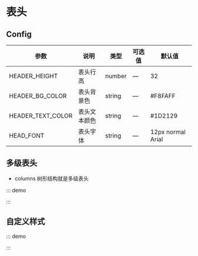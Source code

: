 # 表头

## Config

| 参数              | 说明         | 类型   | 可选值 | 默认值            |
| ----------------- | ------------ | ------ | ------ | ----------------- |
| HEADER_HEIGHT     | 表头行高     | number | —      | 32                |
| HEADER_BG_COLOR   | 表头背景色   | string | —      | #F8FAFF           |
| HEADER_TEXT_COLOR | 表头文本颜色 | string | —      | #1D2129           |
| HEAD_FONT         | 表头字体     | string | —      | 12px normal Arial |

## 多级表头

-   columns 树形结构就是多级表头

::: demo

<d-iframe src="/header/level.html" style="min-height:285px"></d-iframe>
:::

## 自定义样式

::: demo

<d-iframe src="/header/base.html" style="min-height:335px"></d-iframe>
:::
